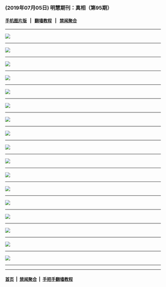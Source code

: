 ### (2019年07月05日) 明慧期刊：真相（第95期）

#### [手机图片版](../zhenxiang-mobile/95.md) &nbsp;&nbsp;|&nbsp;&nbsp; [翻墙教程](https://github.com/gfw-breaker/guides/) &nbsp;&nbsp;|&nbsp;&nbsp; [禁闻聚合](https://github.com/gfw-breaker/banned-news/)

---

<img src="http://qikan.minghui.org/mhqkpage/qikanimage/2019/07/04/zx95-dl-read-online1.png"/> <hr/>

<img src="http://qikan.minghui.org/mhqkpage/qikanimage/2019/07/04/zx95-dl-read-online2.png"/> <hr/>

<img src="http://qikan.minghui.org/mhqkpage/qikanimage/2019/07/04/zx95-dl-read-online3.png"/> <hr/>

<img src="http://qikan.minghui.org/mhqkpage/qikanimage/2019/07/04/zx95-dl-read-online4.png"/> <hr/>

<img src="http://qikan.minghui.org/mhqkpage/qikanimage/2019/07/04/zx95-dl-read-online5.png"/> <hr/>

<img src="http://qikan.minghui.org/mhqkpage/qikanimage/2019/07/04/zx95-dl-read-online6.png"/> <hr/>

<img src="http://qikan.minghui.org/mhqkpage/qikanimage/2019/07/04/zx95-dl-read-online7.png"/> <hr/>

<img src="http://qikan.minghui.org/mhqkpage/qikanimage/2019/07/04/zx95-dl-read-online8.png"/> <hr/>

<img src="http://qikan.minghui.org/mhqkpage/qikanimage/2019/07/04/zx95-dl-read-online9.png"/> <hr/>

<img src="http://qikan.minghui.org/mhqkpage/qikanimage/2019/07/04/zx95-dl-read-online10.png"/> <hr/>

<img src="http://qikan.minghui.org/mhqkpage/qikanimage/2019/07/04/zx95-dl-read-online11.png"/> <hr/>

<img src="http://qikan.minghui.org/mhqkpage/qikanimage/2019/07/04/zx95-dl-read-online12.png"/> <hr/>

<img src="http://qikan.minghui.org/mhqkpage/qikanimage/2019/07/04/zx95-dl-read-online13.png"/> <hr/>

<img src="http://qikan.minghui.org/mhqkpage/qikanimage/2019/07/04/zx95-dl-read-online14.png"/> <hr/>

<img src="http://qikan.minghui.org/mhqkpage/qikanimage/2019/07/04/zx95-dl-read-online15.png"/> <hr/>

<img src="http://qikan.minghui.org/mhqkpage/qikanimage/2019/07/04/zx95-dl-read-online16.png"/> <hr/>

<img src="http://qikan.minghui.org/mhqkpage/qikanimage/2019/07/04/zx95-dl-read-online17.png"/> <hr/>



---

#### [首页](../../../..) &nbsp;|&nbsp; [禁闻聚合](https://github.com/gfw-breaker/banned-news) &nbsp;|&nbsp; [手把手翻墙教程](https://github.com/gfw-breaker/guides) 
